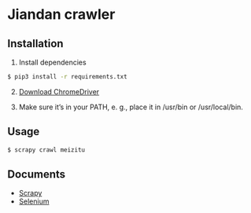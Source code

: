 
# Jiandan crawler

## Installation

1. Install dependencies
```bash
$ pip3 install -r requirements.txt
```

2. [Download ChromeDriver](https://sites.google.com/a/chromium.org/chromedriver/downloads)

3. Make sure it’s in your PATH, e. g., place it in /usr/bin or /usr/local/bin.

## Usage

```bash
$ scrapy crawl meizitu
```

## Documents
* [Scrapy](https://scrapy.org/)
* [Selenium](https://seleniumhq.github.io/selenium/docs/api/py/index.html)
